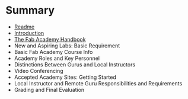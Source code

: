 # Summary

* [Readme](README.md)
* [Introduction](01_introduction.md)
* [The Fab Academy Handbook](the_fab_academy_handbook.md)
* New and Aspiring Labs: Basic Requirement
* Basic Fab Academy Course Info
* Academy Roles and Key Personnel
* Distinctions Between Gurus and Local Instructors
* Video Conferencing
* Accepted Academy Sites: Getting Started
* Local Instructor and Remote Guru Responsibilities and Requirements
* Grading and Final Evaluation

